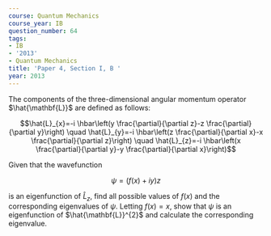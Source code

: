 ```yaml
---
course: Quantum Mechanics
course_year: IB
question_number: 64
tags:
- IB
- '2013'
- Quantum Mechanics
title: 'Paper 4, Section I, B '
year: 2013
---
```




The components of the three-dimensional angular momentum operator $\hat{\mathbf{L}}$ are defined as follows:

$$\hat{L}_{x}=-i \hbar\left(y \frac{\partial}{\partial z}-z \frac{\partial}{\partial y}\right) \quad \hat{L}_{y}=-i \hbar\left(z \frac{\partial}{\partial x}-x \frac{\partial}{\partial z}\right) \quad \hat{L}_{z}=-i \hbar\left(x \frac{\partial}{\partial y}-y \frac{\partial}{\partial x}\right)$$

Given that the wavefunction

$$\psi=(f(x)+i y) z$$

is an eigenfunction of $\hat{L}_{z}$, find all possible values of $f(x)$ and the corresponding eigenvalues of $\psi$. Letting $f(x)=x$, show that $\psi$ is an eigenfunction of $\hat{\mathbf{L}}^{2}$ and calculate the corresponding eigenvalue.